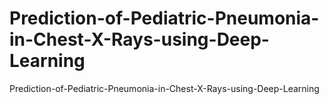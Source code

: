 # Prediction-of-Pediatric-Pneumonia-in-Chest-X-Rays-using-Deep-Learning
Prediction-of-Pediatric-Pneumonia-in-Chest-X-Rays-using-Deep-Learning
